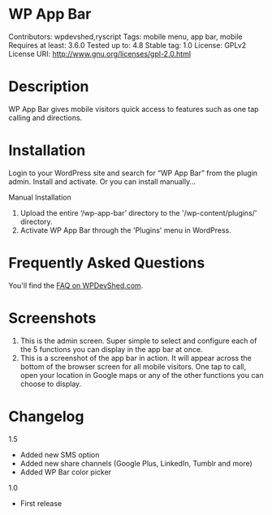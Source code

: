 # WP App Bar
Contributors:      wpdevshed,ryscript
Tags:			   mobile menu, app bar, mobile
Requires at least: 3.6.0
Tested up to:      4.8
Stable tag:        1.0
License:           GPLv2
License URI:       http://www.gnu.org/licenses/gpl-2.0.html


# Description
WP App Bar gives mobile visitors quick access to features such as one tap calling and directions.

# Installation

Login to your WordPress site and search for “WP App Bar” from the plugin admin. Install and activate. Or you can install manually…

Manual Installation

1. Upload the entire ‘/wp-app-bar’ directory to the '/wp-content/plugins/' directory.
2. Activate WP App Bar through the 'Plugins' menu in WordPress.

Frequently Asked Questions
===================

You'll find the [FAQ on WPDevShed.com](http://wpdevshed.com/wp-app-bar/).

Screenshots
===================

1. This is the admin screen. Super simple to select and configure each of the 5 functions you can display in the app bar at once.
2. This is a screenshot of the app bar in action. It will appear across the bottom of the browser screen for all mobile visitors. One tap to call, open your location in Google maps or any of the other functions you can choose to display.

Changelog 
===================

1.5
* Added new SMS option
* Added new share channels (Google Plus, LinkedIn, Tumblr and more)
* Added WP Bar color picker


1.0
* First release